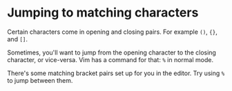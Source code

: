 # Jumping to matching characters

Certain characters come in opening and closing pairs. For example `()`, `{}`, and `[]`.

Sometimes, you'll want to jump from the opening character to the closing character, or vice-versa. Vim has a command for that: `%` in normal mode.

There's some matching bracket pairs set up for you in the editor. Try using `%` to jump between them.
